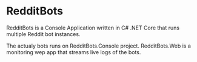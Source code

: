 # RedditBots
RedditBots is a Console Application written in C# .NET Core that runs multiple Reddit bot instances.

The actualy bots runs on RedditBots.Console project. RedditBots.Web is a monitoring wep app that streams live logs of the bots.
